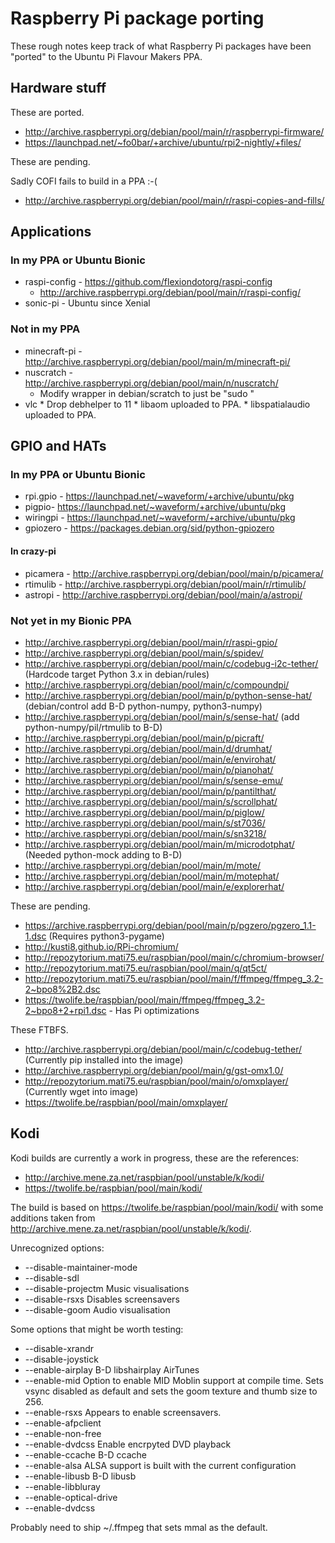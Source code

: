 # Raspberry Pi package porting

These rough notes keep track of what Raspberry Pi packages have been
"ported" to the Ubuntu Pi Flavour Makers PPA.

## Hardware stuff

These are ported.

  * http://archive.raspberrypi.org/debian/pool/main/r/raspberrypi-firmware/
  * https://launchpad.net/~fo0bar/+archive/ubuntu/rpi2-nightly/+files/

These are pending.

Sadly COFI fails to build in a PPA :-(

  * http://archive.raspberrypi.org/debian/pool/main/r/raspi-copies-and-fills/

## Applications

### In my PPA or Ubuntu Bionic

  * raspi-config - https://github.com/flexiondotorg/raspi-config
    *  http://archive.raspberrypi.org/debian/pool/main/r/raspi-config/
  * sonic-pi - Ubuntu since Xenial

### Not in my PPA

  * minecraft-pi - http://archive.raspberrypi.org/debian/pool/main/m/minecraft-pi/
  * nuscratch - http://archive.raspberrypi.org/debian/pool/main/n/nuscratch/
    * Modify wrapper in debian/scratch to just be "sudo "
  *  vlc
    * Drop debhelper to 11
    * libaom uploaded to PPA.
    * libspatialaudio uploaded to PPA.

## GPIO and HATs

### In my PPA or Ubuntu Bionic

  * rpi.gpio - https://launchpad.net/~waveform/+archive/ubuntu/pkg
  * pigpio- https://launchpad.net/~waveform/+archive/ubuntu/pkg
  * wiringpi - https://launchpad.net/~waveform/+archive/ubuntu/pkg
  * gpiozero - https://packages.debian.org/sid/python-gpiozero

#### In crazy-pi

  * picamera - http://archive.raspberrypi.org/debian/pool/main/p/picamera/
  * rtimulib - http://archive.raspberrypi.org/debian/pool/main/r/rtimulib/
  * astropi - http://archive.raspberrypi.org/debian/pool/main/a/astropi/

### Not yet in my Bionic PPA

  * http://archive.raspberrypi.org/debian/pool/main/r/raspi-gpio/
  * http://archive.raspberrypi.org/debian/pool/main/s/spidev/
  * http://archive.raspberrypi.org/debian/pool/main/c/codebug-i2c-tether/   (Hardcode target Python 3.x in debian/rules)
  * http://archive.raspberrypi.org/debian/pool/main/c/compoundpi/
  * http://archive.raspberrypi.org/debian/pool/main/p/python-sense-hat/     (debian/control add B-D python-numpy, python3-numpy)
  * http://archive.raspberrypi.org/debian/pool/main/s/sense-hat/            (add python-numpy/pil/rtmulib to B-D)
  * http://archive.raspberrypi.org/debian/pool/main/p/picraft/
  * http://archive.raspberrypi.org/debian/pool/main/d/drumhat/
  * http://archive.raspberrypi.org/debian/pool/main/e/envirohat/
  * http://archive.raspberrypi.org/debian/pool/main/p/pianohat/ 
  * http://archive.raspberrypi.org/debian/pool/main/s/sense-emu/
  * http://archive.raspberrypi.org/debian/pool/main/p/pantilthat/
  * http://archive.raspberrypi.org/debian/pool/main/s/scrollphat/
  * http://archive.raspberrypi.org/debian/pool/main/p/piglow/
  * http://archive.raspberrypi.org/debian/pool/main/s/st7036/
  * http://archive.raspberrypi.org/debian/pool/main/s/sn3218/
  * http://archive.raspberrypi.org/debian/pool/main/m/microdotphat/         (Needed python-mock adding to B-D)    
  * http://archive.raspberrypi.org/debian/pool/main/m/mote/
  * http://archive.raspberrypi.org/debian/pool/main/m/motephat/
  * http://archive.raspberrypi.org/debian/pool/main/e/explorerhat/

These are pending.

  * https://archive.raspberrypi.org/debian/pool/main/p/pgzero/pgzero_1.1-1.dsc (Requires python3-pygame)
  * http://kusti8.github.io/RPi-chromium/
  * http://repozytorium.mati75.eu/raspbian/pool/main/c/chromium-browser/
  * http://repozytorium.mati75.eu/raspbian/pool/main/q/qt5ct/
  * http://repozytorium.mati75.eu/raspbian/pool/main/f/ffmpeg/ffmpeg_3.2-2~bpo8%2B2.dsc
  * https://twolife.be/raspbian/pool/main/ffmpeg/ffmpeg_3.2-2~bpo8+2+rpi1.dsc - Has Pi optimizations

These FTBFS.

  * http://archive.raspberrypi.org/debian/pool/main/c/codebug-tether/ (Currently pip installed into the image)
  * http://archive.raspberrypi.org/debian/pool/main/g/gst-omx1.0/
  * http://repozytorium.mati75.eu/raspbian/pool/main/o/omxplayer/ (Currently wget into image)
  * https://twolife.be/raspbian/pool/main/omxplayer/

## Kodi

Kodi builds are currently a work in progress, these are the references:

  * http://archive.mene.za.net/raspbian/pool/unstable/k/kodi/
  * https://twolife.be/raspbian/pool/main/kodi/

The build is based on https://twolife.be/raspbian/pool/main/kodi/
with some additions taken from http://archive.mene.za.net/raspbian/pool/unstable/k/kodi/.

Unrecognized options:

  * --disable-maintainer-mode
  * --disable-sdl
  * --disable-projectm  Music visualisations
  * --disable-rsxs      Disables screensavers
  * --disable-goom      Audio visualisation

Some options that might be worth testing:

  * --disable-xrandr
  * --disable-joystick
  * --enable-airplay    B-D libshairplay AirTunes
  * --enable-mid        Option to enable MID Moblin support at compile time. Sets vsync disabled as default and sets the goom texture and thumb size to 256.
  * --enable-rsxs       Appears to enable screensavers. 
  * --enable-afpclient
  * --enable-non-free
  * --enable-dvdcss     Enable encrpyted DVD playback
  * --enable-ccache     B-D ccache
  * --enable-alsa       ALSA support is built with the current configuration
  * --enable-libusb     B-D libusb
  * --enable-libbluray
  * --enable-optical-drive
  * --enable-dvdcss

Probably need to ship ~/.ffmpeg that sets mmal as the default.
